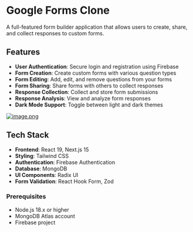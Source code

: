 # Google Forms Clone

A full-featured form builder application that allows users to create, share, and collect responses to custom forms.

## Features

- **User Authentication**: Secure login and registration using Firebase
- **Form Creation**: Create custom forms with various question types
- **Form Editing**: Add, edit, and remove questions from your forms
- **Form Sharing**: Share forms with others to collect responses
- **Response Collection**: Collect and store form submissions
- **Response Analysis**: View and analyze form responses
- **Dark Mode Support**: Toggle between light and dark themes


[![image.png](https://i.postimg.cc/DZLtDGLd/image.png)](https://postimg.cc/cg19trDr)

## Tech Stack

- **Frontend**: React 19, Next.js 15
- **Styling**: Tailwind CSS
- **Authentication**: Firebase Authentication
- **Database**: MongoDB
- **UI Components**: Radix UI
- **Form Validation**: React Hook Form, Zod

### Prerequisites

- Node.js 18.x or higher
- MongoDB Atlas account
- Firebase project

